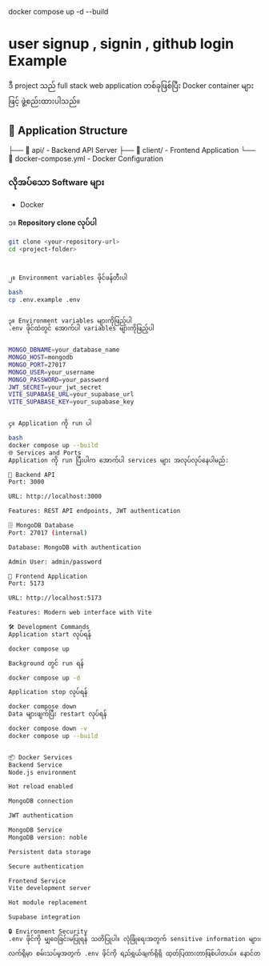 docker compose up -d --build



# user signup , signin , github login Example


ဒီ project သည် full stack web application တစ်ခုဖြစ်ပြီး Docker container များဖြင့် ဖွဲ့စည်းထားပါသည်။

## 🚀 Application Structure
├── 📁 api/ - Backend API Server
├── 📁 client/ - Frontend Application
└── 🐳 docker-compose.yml - Docker Configuration


### လိုအပ်သော Software များ
- Docker


၁။ **Repository clone လုပ်ပါ**
```bash
git clone <your-repository-url>
cd <project-folder>



၂။ Environment variables ဖိုင်ဖန်တီးပါ

bash
cp .env.example .env


၃။ Environment variables များကိုဖြည့်ပါ
.env ဖိုင်ထဲတွင် အောက်ပါ variables များကိုဖြည့်ပါ


MONGO_DBNAME=your_database_name
MONGO_HOST=mongodb
MONGO_PORT=27017
MONGO_USER=your_username
MONGO_PASSWORD=your_password
JWT_SECRET=your_jwt_secret
VITE_SUPABASE_URL=your_supabase_url
VITE_SUPABASE_KEY=your_supabase_key


၄။ Application ကို run ပါ

bash
docker compose up --build
🌐 Services and Ports
Application ကို run ပြီးပါက အောက်ပါ services များ အလုပ်လုပ်နေပါမည်:

🔧 Backend API
Port: 3000

URL: http://localhost:3000

Features: REST API endpoints, JWT authentication

🗄️ MongoDB Database
Port: 27017 (internal)

Database: MongoDB with authentication

Admin User: admin/password

🎨 Frontend Application
Port: 5173

URL: http://localhost:5173

Features: Modern web interface with Vite

🛠️ Development Commands
Application start လုပ်ရန်

docker compose up

Background တွင် run ရန်

docker compose up -d

Application stop လုပ်ရန်

docker compose down
Data များဖျက်ပြီး restart လုပ်ရန်

docker compose down -v
docker compose up --build


📦 Docker Services
Backend Service
Node.js environment

Hot reload enabled

MongoDB connection

JWT authentication

MongoDB Service
MongoDB version: noble

Persistent data storage

Secure authentication

Frontend Service
Vite development server

Hot module replacement

Supabase integration

🔒 Environment Security
.env ဖိုင်ကို မျှဝေခြင်းမပြုရန် သတိပြုပါ။ လုံခြုံရေးအတွက် sensitive information များကို သီးသန့်ထားရှိပါ။

လက်ရှိမှာ စမ်းသပ်မှုအတွက် .env ဖိုင်ကို ရည်ရွယ်ချက်ရှိရှိ ထုတ်ပြထားတာဖြစ်ပါတယ်။ နောင်တစ်ချိန်မှာ ဖျက်ပစ်နိုင်ပါတယ်။

